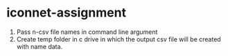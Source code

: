 # iconnet-assignment

1) Pass n-csv file names in command line argument
2) Create temp folder in c drive in which the output csv file will be created with name data.